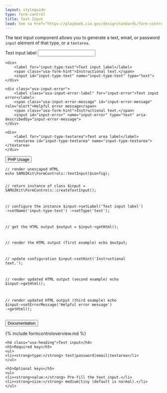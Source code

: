```yaml
---
layout: styleguide
type: form-control
title: Text Input
lead: See <a href="https://playbook.cio.gov/designstandards/form-controls/#text-inputs">US Web Design Standards</a> for design description.
---
```


<p>The text input component allows you to generate a text, email, or password <code>input</code> element of that type, or a <code>textarea</code>.</p>

<div class="preview">
	<div>
		<label for="input-type-text">Text input label</label>
		<input id="input-type-text" name="input-type-text" type="text">
	</div>

	<div>
		<label for="input-type-text">Text input label</label>
		<span class="usa-form-hint">Instructional text.</span>
		<input id="input-type-text" name="input-type-text" type="text">
	</div>

	<div class="usa-input-error">
		<label class="usa-input-error-label" for="input-error">Text input error</label>
		<span class="usa-input-error-message" id="input-error-message" role="alert">Helpful error message</span>
		<span class="usa-form-hint">Instructional text.</span>
		<input id="input-error" name="input-error" type="text" aria-describedby="input-error-message">
	</div>

	<div>
		<label for="input-type-textarea">Text area label</label>
		<textarea id="input-type-textarea" name="input-type-textarea"></textarea>
	</div>
</div>

<div class="usa-accordion-bordered usa-accordion-docs">
  <button class="usa-button-unstyled usa-accordion-button"
      aria-expanded="false" aria-controls="collapsible-0">
    PHP Usage
  </button>
  <div id="collapsible-0" aria-hidden="true" class="usa-accordion-content">
<pre><code>// render unescaped HTML
echo SAMUIKit\FormControls::textInput($config);

// return instance of class
$input = SAMUIKit\FormControls::createTextInput();

// configure the instance
$input->setLabel('Text input label')
	->setName('input-type-text')
	->setType('text');

// get the HTML output
$output = $input->getHtml();

// render the HTML output (first example)
echo $output;

// update configuration
$input->setHint('Instructional text.');

// render updated HTML output (second example)
echo $input->getHtml();

// render updated HTML output (third example)
echo $input->setErrorMessage('Helpful error message')
	->getHtml();</code></pre>
  </div>
</div>

<div class="usa-accordion-bordered usa-accordion-docs">
  <button class="usa-button-unstyled usa-accordion-button"
      aria-expanded="true" aria-controls="collapsible-0">
    Documentation
  </button>
  <div id="collapsible-0" aria-hidden="false" class="usa-accordion-content">

{% include formcontroloverview.md %}
	
	<h4 class="usa-heading">Text input</h4>
	<h5>Required key</h5>
	<ul>
	<li><strong>type:</strong> text|password|email|textarea</li>
	</ul>

	<h5>Optional keys</h5>
	<ul>
	<li><strong>value:</strong> Pre-fill the text input.</li>
	<li><strong>size:</strong> medium|tiny (default is normal).</li>
	</ul>

  </div>
</div>